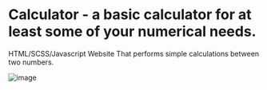 # Calculator - a basic calculator for at least some of your numerical needs.

HTML/SCSS/Javascript Website That performs simple calculations between two numbers.

![image](https://user-images.githubusercontent.com/110024083/201068250-21081c14-9fef-447f-80c6-ec926856c928.png)
